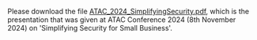 Please download the file [ATAC_2024_SimplifyingSecurity.pdf](simplesecforsmb/ATAC_2024_SimplifyingSecurity.pdf), which is the presentation that was given at ATAC Conference 2024 (8th November 2024) on 'Simplifying Security for Small Business'.
